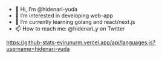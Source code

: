 - 👋 Hi, I’m @hidenari-yuda
- 👀 I’m interested in developing web-app
- 🌱 I’m currently learning golang and react/next.js
- 📫 How to reach me: @hidenari_y on Twitter

https://github-stats-evirunurm.vercel.app/api/languages.js?username=hidenari-yuda

<!---
hidenari-yuda/hidenari-yuda is a ✨ special ✨ repository because its `README.md` (this file) appears on your GitHub profile.
You can click the Preview link to take a look at your changes.
--->
